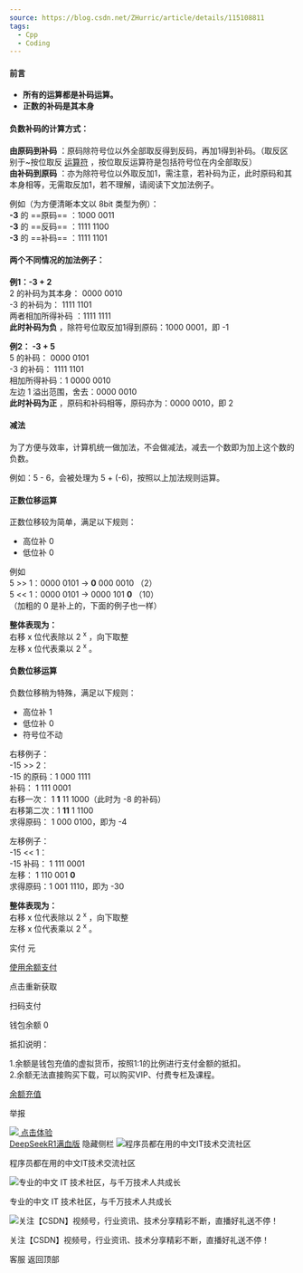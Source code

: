 ```yaml
---
source: https://blog.csdn.net/ZHurric/article/details/115108811
tags:
  - Cpp
  - Coding
---
```



#### 前言

- **所有的运算都是补码运算。**
- **正数的补码是其本身**

#### 负数补码的计算方式：

**由原码到补码** ：原码除符号位以外全部取反得到反码，再加1得到补码。（取反区别于~按位取反 [运算符](https://so.csdn.net/so/search?q=%E8%BF%90%E7%AE%97%E7%AC%A6&spm=1001.2101.3001.7020) ，按位取反运算符是包括符号位在内全部取反）  
**由补码到原码** ：亦为除符号位以外取反加1，需注意，若补码为正，此时原码和其本身相等，无需取反加1，若不理解，请阅读下文加法例子。

例如（为方便清晰本文以 8bit 类型为例）：  
**\-3** 的 ==原码== ：1000 0011  
**\-3** 的 ==反码== ：1111 1100  
**\-3** 的 ==补码== ：1111 1101

#### 两个不同情况的加法例子：

**例1：-3 + 2**  
2 的补码为其本身： 0000 0010  
\-3 的补码为： 1111 1101  
两者相加所得补码 ：1111 1111  
**此时补码为负** ，除符号位取反加1得到原码：1000 0001，即 -1

**例2： -3 + 5**  
5 的补码： 0000 0101  
\-3 的补码： 1111 1101  
相加所得补码：1 0000 0010  
左边 1 溢出范围，舍去：0000 0010  
**此时补码为正** ，原码和补码相等，原码亦为：0000 0010，即 2

#### 减法

为了方便与效率，计算机统一做加法，不会做减法，减去一个数即为加上这个数的负数。

例如：5 - 6，会被处理为 5 + (-6)，按照以上加法规则运算。

#### 正数位移运算

正数位移较为简单，满足以下规则：

- 高位补 0
- 低位补 0

例如  
5 >> 1：0000 0101 -> **0** 000 0010 （2）  
5 << 1：0000 0101 -> 0000 101 **0** （10）  
（加粗的 0 是补上的，下面的例子也一样）

**整体表现为：**  
右移 x 位代表除以 2 <sup>x</sup> ，向下取整  
左移 x 位代表乘以 2 <sup>x</sup> 。

#### 负数位移运算

负数位移稍为特殊，满足以下规则：

- 高位补 1
- 低位补 0
- 符号位不动

右移例子：  
\-15 >> 2：  
\-15 的原码：1 000 1111  
补码： 1 111 0001  
右移一次： 1 **1** 11 1000（此时为 -8 的补码）  
右移第二次：1 **11** 1 1100  
求得原码： 1 000 0100，即为 -4

左移例子：  
\-15 << 1：  
\-15 补码： 1 111 0001  
左移： 1 110 001 **0**  
求得原码：1 001 1110，即为 -30

**整体表现为：**  
右移 x 位代表除以 2 <sup>x</sup> ，向下取整  
左移 x 位代表乘以 2 <sup>x</sup> 。

实付 元

[使用余额支付](https://blog.csdn.net/ZHurric/article/details/)

点击重新获取

扫码支付

钱包余额 0

抵扣说明：

1.余额是钱包充值的虚拟货币，按照1:1的比例进行支付金额的抵扣。  
2.余额无法直接购买下载，可以购买VIP、付费专栏及课程。

[余额充值](https://i.csdn.net/#/wallet/balance/recharge)

举报

 [![](https://csdnimg.cn/release/blogv2/dist/pc/img/toolbar/Group.png) 点击体验  
DeepSeekR1满血版](https://ai.csdn.net/?utm_source=cknow_pc_blogdetail&spm=1001.2101.3001.10583) 隐藏侧栏 ![程序员都在用的中文IT技术交流社区](https://g.csdnimg.cn/side-toolbar/3.6/images/qr_app.png)

程序员都在用的中文IT技术交流社区

![专业的中文 IT 技术社区，与千万技术人共成长](https://g.csdnimg.cn/side-toolbar/3.6/images/qr_wechat.png)

专业的中文 IT 技术社区，与千万技术人共成长

![关注【CSDN】视频号，行业资讯、技术分享精彩不断，直播好礼送不停！](https://g.csdnimg.cn/side-toolbar/3.6/images/qr_video.png)

关注【CSDN】视频号，行业资讯、技术分享精彩不断，直播好礼送不停！

客服 返回顶部